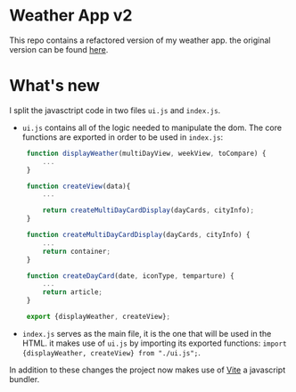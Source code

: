 # Weather App v2
This repo contains a refactored version of my weather app.
the original version can be found [here](https://github.com/voltsn/weather-app).

# What's new
I split the javasctript code in two files `ui.js` and `index.js`.
- `ui.js` contains all of the logic needed to manipulate the dom. The
   core functions are exported in order to be used in `index.js`:
   ```javascript
    function displayWeather(multiDayView, weekView, toCompare) {
        ...
    }
   
    function createView(data){
        ...

        return createMultiDayCardDisplay(dayCards, cityInfo);
    }

    function createMultiDayCardDisplay(dayCards, cityInfo) {
        ...
        return container;
    }

    function createDayCard(date, iconType, temparture) {
        ...
        return article;
    }

    export {displayWeather, createView};
   ```
- `index.js` serves as the main file, it is the one that will be used in the HTML. it makes use of `ui.js` by importing its exported functions: `import {displayWeather, createView} from "./ui.js";`.

In addition to these changes the project now makes use of [Vite](https://vitejs.dev/) a javascript bundler.